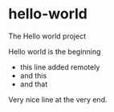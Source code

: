 # hello-world

The Hello world project

Hello world is the beginning

- this line added remotely
- and this
- and that

Very nice line at the very end.